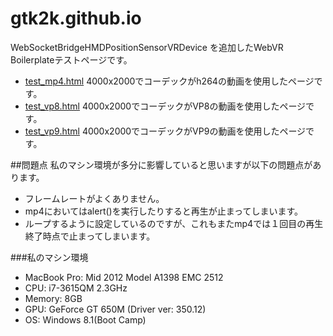 # gtk2k.github.io
WebSocketBridgeHMDPositionSensorVRDevice を追加したWebVR Boilerplateテストページです。

* [test_mp4.html](http://gtk2k.github.io/test_mp4.html) 4000x2000でコーデックがh264の動画を使用したページです。
* [test_vp8.html](http://gtk2k.github.io/test_vp8.html) 4000x2000でコーデックがVP8の動画を使用したページです。
* [test_vp9.html](http://gtk2k.github.io/test_vp9.html) 4000x2000でコーデックがVP9の動画を使用したページです。

##問題点
私のマシン環境が多分に影響していると思いますが以下の問題点があります。
* フレームレートがよくありません。
* mp4においてはalert()を実行したりすると再生が止まってしまいます。
* ループするように設定しているのですが、これもまたmp4では１回目の再生終了時点で止まってしまいます。

###私のマシン環境
- MacBook Pro: Mid 2012 Model A1398 EMC 2512
- CPU: i7-3615QM 2.3GHz
- Memory: 8GB
- GPU: GeForce GT 650M (Driver ver: 350.12)
- OS: Windows 8.1(Boot Camp)
